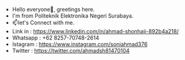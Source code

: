 - Hello everyone👋, greetings here.
- I'm from Politeknik Elektronika Negeri  Surabaya.
- 📫let's Connect with me. 
- Link in   : https://www.linkedin.com/in/ahmad-shonhaji-892b4a218/ 
- Whatsapp  : +62 8257-70748-2614 
- Istagram  : https://www.instagram.com/soniahmad376
- Twitter   : https://twitter.com/ahmadsh81470104
